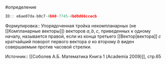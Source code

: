 #определение

```javascript
ID:: e6ae07da-b0c7-4b60-7745-4bd8d66ccecb
```

Формулировка:: Упорядоченная тройка некомпланарных (не [[Компланарные векторы]]) векторов $a,b,c$, приведенных к одному началу, называется правой, если из конца третьего [[Вектор|вектора]] $c$ кратчайший поворот первого вектора $a$ ко второму $b$ виден совершаемым против часовой стрелки.

Источник:: [[Соболев А.Б. Математика Книга 1 (Academia 2009)]], стр.65